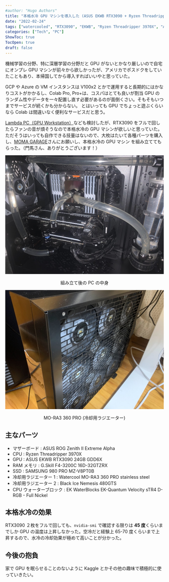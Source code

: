 ```yaml
---
#author: "Hugo Authors"
title: "本格水冷 GPU マシンを導入した (ASUS EKWB RTX3090 + Ryzen Threadripper 3970X)"
date: "2022-02-24"
tags: ["watercooled", "RTX3090", "EKWB", "Ryzen Threadripper 3970X", "ASUS"]
categories: ["Tech", "PC"]
ShowToc: true
TocOpen: true
draft: false
---
```


機械学習の分野、特に深層学習の分野だと GPU がないとかなり厳しいので自宅にオンプレ GPU マシンが前々から欲しかったが、アメリカでポスドクをしていたこともあり、本帰国してから導入すればいいやと思っていた。

GCP や Azure の VM インスタンスは V100x2 とかで運用すると長期的にはかなりコストがかかるし、Colab Pro, Pro+は、コスパはとても良いが割当 GPU のランダム性やデータを一々配置し直す必要があるのが面倒くさい。そもそもいつまでサービスが続くかも分からない。
とはいっても GPU でちょっと遊ぶくらいなら Colab は間違いなく便利なサービスだと思う。

[Lambda PC（GPU Workstation）](https://lambdalabs.com/gpu-workstations/vector)なども検討したが、RTX3090 をフルで回したらファンの音が煩そうなので本格水冷の GPU マシンが欲しいと思っていた。ただそうはいっても自作できる技量はないので、大枚はたいて各種パーツを購入し、[MOMA GARAGE](https://moma-garage.com/)さんにお願いし、本格水冷の GPU マシン を組み立ててもらった。（門馬さん、ありがとうございます！）

![](images/2022-03-26-17-48-03.png)

<p align = "center">
組み立て後の PC の中身
</p>

![](images/2022-03-26-17-50-21.png)

<p align = "center">
MO-RA3 360 PRO (冷却用ラジエーター)
</p>

## 主なパーツ

- マザーボード : ASUS ROG Zenith II Extreme Alpha
- CPU : Ryzen Threadripper 3970X
- GPU : ASUS EKWB RTX3090 24GB GDD6X
- RAM メモリ : G.Skill F4-3200C 16D-32GTZRX
- SSD : SAMSUNG 980 PRO MZ-V8PT0B
- 冷却用ラジエーター 1 : Watercool MO-RA3 360 PRO stainless steel
- 冷却用ラジエーター 2 : Black Ice Nemesis 480GTS
- CPU ウォーターブロック : EK WaterBlocks EK-Quantum Velocity sTR4 D-RGB - Full Nickel

## 本格水冷の効果

RTX3090 ２枚をフルで回しても、`nvidia-smi` で確認する限りは **45 度**くらいまでしか GPU の温度は上昇しなかった。空冷だと経験上 65-70 度くらいまで上昇するので、水冷の冷却効果が極めて高いことが分かった。

## 今後の抱負

家で GPU を眠らせることのないように Kaggle とかその他の趣味で積極的に使っていきたい。
